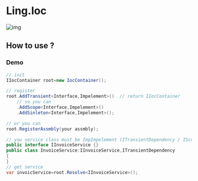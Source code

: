# Ling.Ioc
![img](https://img.shields.io/badge/netcore-2.1-brightgreen.svg)
## How to use ?
### Demo
``` csharp
// init
IIocContainer root=new IocContainer();

// register
root.AddTransient<Interface,Impelement>()  // return IIocContainer 
    // so you can
    .AddScope<Interface,Impelement>()
    .AddSinleton<Interface,Impelement>();

// or you can 
root.RegisterAssmbly(your assmbly);

// you service class must be ImpImpelement (ITransientDependency / IScopeDependency / ISinletonDependency)
public interface IInvoiceService {}
public class InvoiceService:IInvoiceService,ITransientDependency
{   
}
// get service
var invoicService=root.Resolve<IInvoiceService>();
```


